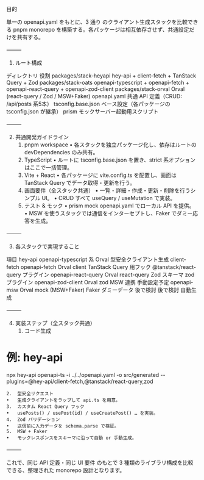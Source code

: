 目的

単一の openapi.yaml をもとに、3 通り のクライアント生成スタックを比較できる pnpm monorepo を構築する。各パッケージは相互依存させず、共通設定だけを共有する。

⸻

1. ルート構成

ディレクトリ	役割
packages/stack-heyapi	hey-api + client-fetch + TanStack Query + Zod
packages/stack-oats	openapi-typescript + openapi-fetch + openapi-react-query + openapi-zod-client
packages/stack-orval	Orval (react-query / Zod / MSW+Faker)
openapi.yaml	共通 API 定義（CRUD: /api/posts 系5本）
tsconfig.base.json	ベース設定（各パッケージの tsconfig.json が継承）
prism	モックサーバー起動用スクリプト


⸻

2. 共通開発ガイドライン
	1.	pnpm workspace
	•	各スタックを独立パッケージ化し、依存はルートの devDependencies のみ共有。
	2.	TypeScript
	•	ルートに tsconfig.base.json を置き、strict 系オプションはここで一括管理。
	3.	Vite + React
	•	各パッケージに vite.config.ts を配置し、画面は TanStack Query でデータ取得・更新を行う。
	4.	画面要件（全スタック共通）
	•	一覧・詳細・作成・更新・削除を行うシンプル UI。
	•	CRUD すべて useQuery / useMutation で実装。
	5.	テスト & モック
	•	prism mock openapi.yaml でローカル API を提供。
	•	MSW を使うスタックでは通信をインターセプトし、Faker でダミー応答を生成。

⸻

3. 各スタックで実現すること

項目	hey-api	openapi-typescript 系	Orval
型安全クライアント生成	client-fetch	openapi-fetch	Orval client
TanStack Query 用フック	@tanstack/react-query プラグイン	openapi-react-query	Orval react-query
Zod スキーマ	zod プラグイン	openapi-zod-client	Orval zod
MSW 連携	手動設定予定	openapi-msw	Orval mock (MSW+Faker)
Faker ダミーデータ	後で検討	後で検討	自動生成


⸻

4. 実装ステップ（全スタック共通）
	1.	コード生成

# 例: hey-api
npx hey-api openapi-ts -i ../../openapi.yaml -o src/generated --plugins=@hey-api/client-fetch,@tanstack/react-query,zod


	2.	型安全リクエスト
	•	生成クライアントをラップして api.ts を用意。
	3.	カスタム React Query フック
	•	usePosts() / usePost(id) / useCreatePost() … を実装。
	4.	Zod バリデーション
	•	送信前に入力データを schema.parse で検証。
	5.	MSW + Faker
	•	モックレスポンスをスキーマに沿って自動 or 手動生成。

⸻

これで、同じ API 定義・同じ UI 要件 のもとで 3 種類のライブラリ構成を比較できる、整理された monorepo 設計となります。